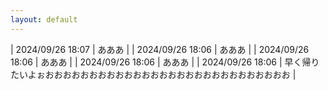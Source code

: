 ```yaml
---
layout: default
---
```

| 2024/09/26 18:07 | あああ |
| 2024/09/26 18:06 | あああ |
| 2024/09/26 18:06 | あああ |
| 2024/09/26 18:06 | あああ |
| 2024/09/26 18:06 | 早く帰りたいよぉおおおおおおおおおおおおおおおおおおおおおおおおおおおお |
